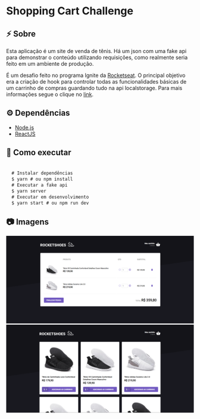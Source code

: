 # Shopping Cart Challenge

## :zap: Sobre

Esta aplicação é um site de venda de tênis. Há um json com uma fake api para demonstrar o conteúdo utilizando requisições, como realmente seria feito em um ambiente de produção.

É um desafio feito no programa Ignite da [Rocketseat](https://rocketseat.com.br/). O principal objetivo era a criação de hook para controlar todas as funcionalidades básicas de um carrinho de compras guardando tudo na api localstorage. Para mais informações segue o clique no [link](https://www.notion.so/Desafio-01-Criando-um-hook-de-carrinho-de-compras-5769216778794019a83f544e79167b12#4db8e67c004747318b1397e04ba2682d).

## :gear: Dependências

- [Node.js](https://nodejs.org/en/)
- [ReactJS](https://reactjs.org/)

## :rocket: Como executar

<pre><code>
  # Instalar dependências
  $ yarn # ou npm install
  # Executar a fake api
  $ yarn server
  # Executar em desenvolvimento
  $ yarn start # ou npm run dev
</code></pre>

## :camera: Imagens

<p align="center">
  <img src="./doc/cart.png" alt="Watch me"  width="900"/>
  <img src="./doc/website.png" alt="Watch me"  width="900"/>
</p>
